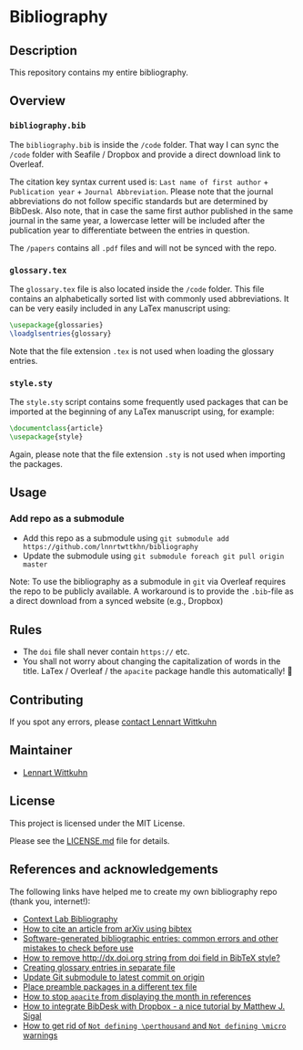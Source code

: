 # Bibliography

## Description

This repository contains my entire bibliography.

## Overview

### `bibliography.bib`

The `bibliography.bib` is inside the `/code` folder.
That way I can sync the `/code` folder with Seafile / Dropbox and provide a direct download link to Overleaf.

The citation key syntax current used is: `Last name of first author` + `Publication year` + `Journal Abbreviation`. Please note that the journal abbreviations do not follow specific standards but are determined by BibDesk. Also note, that in case the same first author published in the same journal in the same year, a lowercase letter will be included after the publication year to differentiate between the entries in question.

The `/papers` contains all `.pdf` files and will not be synced with the repo.

### `glossary.tex`
The `glossary.tex` file is also located inside the `/code` folder.
This file contains an alphabetically sorted list with commonly used abbreviations.
It can be very easily included in any LaTex manuscript using:
```latex
\usepackage{glossaries}
\loadglsentries{glossary}
```
Note that the file extension `.tex` is not used when loading the glossary entries.

### `style.sty`
The `style.sty` script contains some frequently used packages that can be imported at the beginning
of any LaTex manuscript using, for example:
```latex
\documentclass{article}
\usepackage{style}
```
Again, please note that the file extension `.sty` is not used when importing the packages.

## Usage

### Add repo as a submodule

* Add this repo as a submodule using `git submodule add https://github.com/lnnrtwttkhn/bibliography`
* Update the submodule using `git submodule foreach git pull origin master`

Note: To use the bibliography as a submodule in `git` via Overleaf requires the repo to be publicly available.
A workaround is to provide the `.bib`-file as a direct download from a synced website (e.g., Dropbox)

## Rules

* The `doi` file shall never contain `https://` etc.
* You shall not worry about changing the capitalization of words in the title. LaTex / Overleaf / the `apacite` package handle this automatically! :clap:

## Contributing

If you spot any errors, please [contact Lennart Wittkuhn](mailto:wittkuhn@mpib-berlin.mpg.de)

## Maintainer

* [Lennart Wittkuhn](mailto:wittkuhn@mpib-berlin.mpg.de)

## License

This project is licensed under the MIT License.

Please see the [LICENSE.md](LICENSE.md) file for details.

## References and acknowledgements

The following links have helped me to create my own bibliography repo (thank you, internet!):

* [Context Lab Bibliography](https://github.com/ContextLab/CDL-bibliography)
* [How to cite an article from arXiv using bibtex](https://tex.stackexchange.com/a/311325)
* [Software-generated bibliographic entries: common errors and other mistakes to check before use](https://tex.stackexchange.com/questions/386053/software-generated-bibliographic-entries-common-errors-and-other-mistakes-to-ch)
* [How to remove http://dx.doi.org string from doi field in BibTeX style?](https://tex.stackexchange.com/questions/214393/how-to-remove-http-dx-doi-org-string-from-doi-field-in-bibtex-style)
* [Creating glossary entries in separate file](https://tex.stackexchange.com/questions/287072/creating-glossary-entries-in-separate-file)
* [Update Git submodule to latest commit on origin](https://stackoverflow.com/questions/5828324/update-git-submodule-to-latest-commit-on-origin)
* [Place preamble packages in a different tex file](https://tex.stackexchange.com/questions/339923/place-preamble-packages-in-a-different-tex-file)
* [How to stop `apacite` from displaying the month in references](https://tex.stackexchange.com/questions/500421/bibliography-style-apacite-how-to-suppress-month-and-day-fields)
* [How to integrate BibDesk with Dropbox - a nice tutorial by Matthew J. Sigal](https://www.matthewsigal.com/post/integrating-bibdesk-with-dropbox.html)
* [How to get rid of `Not defining \perthousand` and `Not defining \micro` warnings](https://tex.stackexchange.com/questions/165115/getting-not-defining-perthousnad-and-not-defining-micro-when-compiling-beamer)